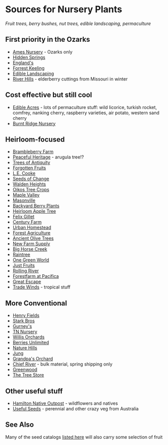 # Sources for Nursery Plants

*Fruit trees, berry bushes, nut trees, edible landscaping, permaculture*

## First priority in the Ozarks

- [Ames Nursery](http://www.amesorchardandnursery.com/) - Ozarks only  
- [Hidden Springs](http://www.hiddenspringsnursery.com/)   
- [England's](http://www.nuttrees.net/)     
- [Forrest Keeling](https://www.fknursery.com/)   
- [Edible Landscaping](https://ediblelandscaping.com/)    
- [River Hills](https://www.riverhillsharvest.com/) - elderberry cuttings from Missouri in winter

## Cost effective but still cool

- [Edible Acres](http://www.edibleacres.org/) - lots of permaculture stuff: wild licorice, turkish rocket, comfrey, nanking cherry, raspberry varieties, air potato, western sand cherry   
- [Burnt Ridge Nursery](http://www.burntridgenursery.com)    

## Heirloom-focused
- [Brambleberry Farm](https://www.brambleberryfarm.org/)
- [Peaceful Heritage](https://peacefulheritage.com/) - arugula tree!?   
- [Trees of Antiquity](http://www.treesofantiquity.com/)     
- [Forgotten Fruits](http://forgottenfruits.co.nz/)     
- [L.E. Cooke](http://www.lecooke.com/cms/home.html)    
- [Seeds of Change](http://www.seedsofchange.com/home.aspx)    
- [Walden Heights](http://waldenheightsnursery.com/)    
- [Oikos Tree Crops](http://oikostreecrops.com/)    
- [Maple Valley](http://maplevalleyorchards.com/Pages/Home.aspx)    
- [Masonville](http://www.masonvilleorchard.com/scionwood.htm)    
- [Backyard Berry Plants](http://backyardberryplants.com/index.htm)    
- [Heirloom Apple Tree](http://heirloomappletree.com/)    
- [Felix Gillet](http://felixgillet.org/)    
- [Century Farm](http://centuryfarmorchards.com/)    
- [Urban Homestead](http://oldvaapples.com/)    
- [Forest Agriculture](https://www.forestag.com)    
- [Ancient Olive Trees](https://www.ancientolivetrees.com/)      
- [New Farm Supply](https://newfarmsupply.com/)     
- [Big Horse Creek](http://bighorsecreekfarm.com/)    
- [Raintree](https://raintreenursery.com/)
- [One Green World](https://onegreenworld.com/)
- [Just Fruits](https://justfruitsandexotics.com/)
- [Rolling River](https://www.rollingrivernursery.com/index.php)
- [Forestfarm at Pacifica](https://www.forestfarm.com/)
- [Great Escape](https://greatescapefarms.com/)
- [Trade Winds](http://www.tradewindsfruit.com/) - tropical stuff

## More Conventional

- [Henry Fields](http://www.henryfields.com/)    
- [Stark Bros](http://www.starkbros.com/)    
- [Gurney's](http://www.gurneys.com/)     
- [TN Nursery](http://www.tnnursery.net/)    
- [Willis Orchards](https://www.willisorchards.com/)    
- [Berries Unlimited](http://www.berriesunlimited.com/)    
- [Nature Hills](http://www.naturehills.com/)    
- [Jung](https://www.jungseed.com/)    
- [Grandpa's Orchard](http://www.grandpasorchard.com/)    
- [Chief River](https://www.chiefrivernursery.com/) - bulk material, spring shipping only    
- [Greenwood](https://www.greenwoodnursery.com/)
- [The Tree Store](http://thetreestore.info/)

## Other useful stuff 

- [Hamilton Native Outpost](https://www.hamiltonnativeoutpost.com/) - wildflowers and natives    
- [Useful Seeds](http://www.usefulseeds.com/) - perennial and other crazy veg from Australia

## See Also

Many of the seed catalogs [listed here](http://vomitingchicken.com/another-happy-list-genes-seed-catalog-list/) will also carry some selection of fruit
